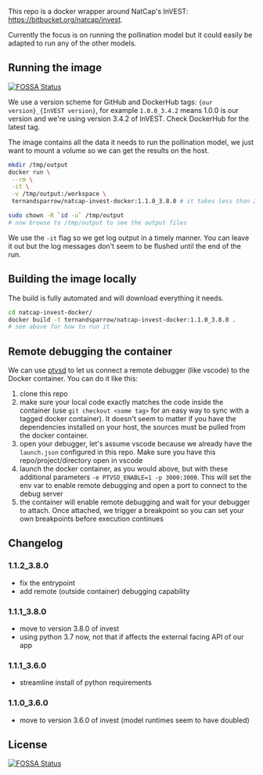 This repo is a docker wrapper around NatCap's InVEST: https://bitbucket.org/natcap/invest.

Currently the focus is on running the pollination model but it could easily be adapted to run any of the other models.

## Running the image
[![FOSSA Status](https://app.fossa.io/api/projects/git%2Bgithub.com%2Fternandsparrow%2Fnatcap-invest-docker.svg?type=shield)](https://app.fossa.io/projects/git%2Bgithub.com%2Fternandsparrow%2Fnatcap-invest-docker?ref=badge_shield)


We use a version scheme for GitHub and DockerHub tags: `{our version}_{InVEST version}`, for example `1.0.0_3.4.2` means 1.0.0 is our version and we're using version 3.4.2 of InVEST.
Check DockerHub for the latest tag.

The image contains all the data it needs to run the pollination model, we just want to mount a volume so we can get the results on the host.
```bash
mkdir /tmp/output
docker run \
 --rm \
 -it \
 -v /tmp/output:/workspace \
 ternandsparrow/natcap-invest-docker:1.1.0_3.8.0 # it takes less than 2 minutes to run usually

sudo chown -R `id -u` /tmp/output
# now browse to /tmp/output to see the output files
```
We use the `-it` flag so we get log output in a timely manner. You can leave it out but the log messages don't seem to be flushed until the end of the run.

## Building the image locally

The build is fully automated and will download everything it needs.
```bash
cd natcap-invest-docker/
docker build -t ternandsparrow/natcap-invest-docker:1.1.0_3.8.0 .
# see above for how to run it
```

## Remote debugging the container
We can use [ptvsd](https://github.com/microsoft/ptvsd) to let us connect a
remote debugger (like vscode) to the Docker container. You can do it like this:

  1. clone this repo
  1. make sure your local code exactly matches the code inside the container
     (use `git checkout <some tag>` for an easy way to sync with a tagged docker
     container). It doesn't seem to matter if you have the dependencies
     installed on your host, the sources must be pulled from the docker
     container.
  1. open your debugger, let's assume vscode because we already have the
     `launch.json` configured in this repo. Make sure you have this
     repo/project/directory open in vscode
  1. launch the docker container, as you would above, but with these additional
     parameters `-e PTVSD_ENABLE=1 -p 3000:3000`. This will set the env var to
     enable remote debugging and open a port to connect to the debug server
  1. the container will enable remote debugging and wait for your debugger to
     attach. Once attached, we trigger a breakpoint so you can set your own
     breakpoints before execution continues

## Changelog

### 1.1.2_3.8.0

 - fix the entrypoint
 - add remote (outside container) debugging capability

### 1.1.1_3.8.0

 - move to version 3.8.0 of invest
 - using python 3.7 now, not that if affects the external facing API of our app

### 1.1.1_3.6.0

 - streamline install of python requirements

### 1.1.0_3.6.0

 - move to version 3.6.0 of invest (model runtimes seem to have doubled)


## License
[![FOSSA Status](https://app.fossa.io/api/projects/git%2Bgithub.com%2Fternandsparrow%2Fnatcap-invest-docker.svg?type=large)](https://app.fossa.io/projects/git%2Bgithub.com%2Fternandsparrow%2Fnatcap-invest-docker?ref=badge_large)